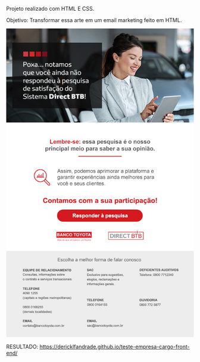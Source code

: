 Projeto realizado com HTML E CSS.

Objetivo: Transformar essa arte em um email marketing feito em HTML.

<img src="imagemTeste.jpg">


RESULTADO: https://dericklfandrade.github.io/teste-empresa-cargo-front-end/

